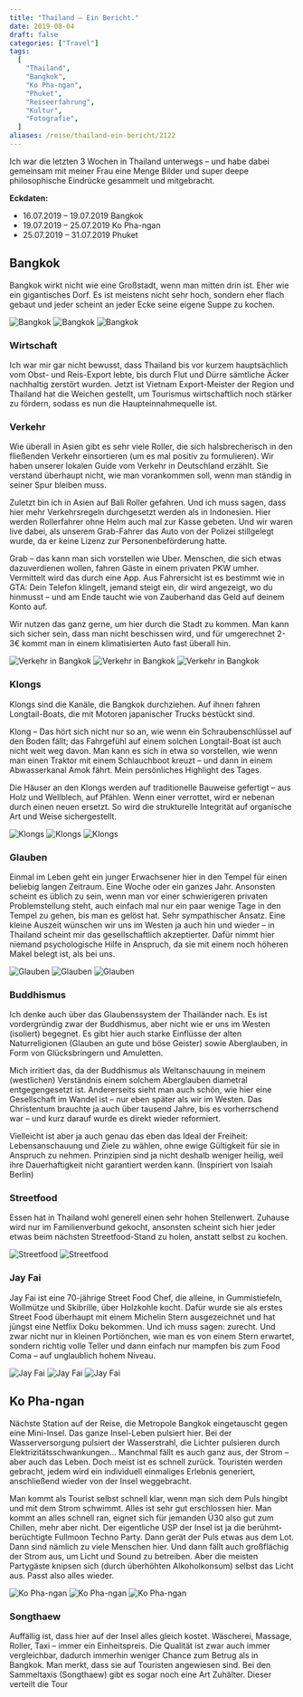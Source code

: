 ```yaml
---
title: "Thailand – Ein Bericht."
date: 2019-08-04
draft: false
categories: ["Travel"]
tags:
  [
    "Thailand",
    "Bangkok",
    "Ko Pha-ngan",
    "Phuket",
    "Reiseerfahrung",
    "Kultur",
    "Fotografie",
  ]
aliases: /reise/thailand-ein-bericht/2122
---
```


Ich war die letzten 3 Wochen in Thailand unterwegs – und habe dabei gemeinsam mit meiner Frau eine Menge Bilder und super deepe philosophische Eindrücke gesammelt und mitgebracht.

**Eckdaten:**

- 16.07.2019 – 19.07.2019 Bangkok
- 19.07.2019 – 25.07.2019 Ko Pha-ngan
- 25.07.2019 – 31.07.2019 Phuket

## Bangkok

Bangkok wirkt nicht wie eine Großstadt, wenn man mitten drin ist. Eher wie ein gigantisches Dorf. Es ist meistens nicht sehr hoch, sondern eher flach gebaut und jeder scheint an jeder Ecke seine eigene Suppe zu kochen.

![Bangkok](IMG_0005-1024x768.jpeg)
![Bangkok](IMG_0007-768x1024.jpeg)
![Bangkok](IMG_0011-1024x768.jpeg)

### Wirtschaft

Ich war mir gar nicht bewusst, dass Thailand bis vor kurzem hauptsächlich vom Obst- und Reis-Export lebte, bis durch Flut und Dürre sämtliche Äcker nachhaltig zerstört wurden. Jetzt ist Vietnam Export-Meister der Region und Thailand hat die Weichen gestellt, um Tourismus wirtschaftlich noch stärker zu fördern, sodass es nun die Haupteinnahmequelle ist.

### Verkehr

Wie überall in Asien gibt es sehr viele Roller, die sich halsbrecherisch in den fließenden Verkehr einsortieren (um es mal positiv zu formulieren).
Wir haben unserer lokalen Guide vom Verkehr in Deutschland erzählt. Sie verstand überhaupt nicht, wie man vorankommen soll, wenn man ständig in seiner Spur bleiben muss.

Zuletzt bin ich in Asien auf Bali Roller gefahren. Und ich muss sagen, dass hier mehr Verkehrsregeln durchgesetzt werden als in Indonesien. Hier werden Rollerfahrer ohne Helm auch mal zur Kasse gebeten. Und wir waren live dabei, als unserem Grab-Fahrer das Auto von der Polizei stillgelegt wurde, da er keine Lizenz zur Personenbeförderung hatte.

Grab – das kann man sich vorstellen wie Uber. Menschen, die sich etwas dazuverdienen wollen, fahren Gäste in einem privaten PKW umher. Vermittelt wird das durch eine App. Aus Fahrersicht ist es bestimmt wie in GTA: Dein Telefon klingelt, jemand steigt ein, dir wird angezeigt, wo du hinmusst – und am Ende taucht wie von Zauberhand das Geld auf deinem Konto auf.

Wir nutzen das ganz gerne, um hier durch die Stadt zu kommen. Man kann sich sicher sein, dass man nicht beschissen wird, und für umgerechnet 2-3€ kommt man in einem klimatisierten Auto fast überall hin.

![Verkehr in Bangkok](IMG_0003-1024x768.jpeg)
![Verkehr in Bangkok](IMG_0004-1024x768.jpeg)
![Verkehr in Bangkok](IMG_0008-1024x768.jpeg)

### Klongs

Klongs sind die Kanäle, die Bangkok durchziehen. Auf ihnen fahren Longtail-Boats, die mit Motoren japanischer Trucks bestückt sind.

Klong – Das hört sich nicht nur so an, wie wenn ein Schraubenschlüssel auf den Boden fällt; das Fahrgefühl auf einem solchen Longtail-Boat ist auch nicht weit weg davon. Man kann es sich in etwa so vorstellen, wie wenn man einen Traktor mit einem Schlauchboot kreuzt – und dann in einem Abwasserkanal Amok fährt. Mein persönliches Highlight des Tages.

Die Häuser an den Klongs werden auf traditionelle Bauweise gefertigt – aus Holz und Wellblech, auf Pfählen. Wenn einer verrottet, wird er nebenan durch einen neuen ersetzt. So wird die strukturelle Integrität auf organische Art und Weise sichergestellt.

![Klongs](IMG_0001-1024x768.jpeg)
![Klongs](IMG_0021-1024x768.jpeg)
![Klongs](IMG_0022-1024x768.jpeg)

### Glauben

Einmal im Leben geht ein junger Erwachsener hier in den Tempel für einen beliebig langen Zeitraum. Eine Woche oder ein ganzes Jahr.
Ansonsten scheint es üblich zu sein, wenn man vor einer schwierigeren privaten Problemstellung steht, auch einfach mal nur ein paar wenige Tage in den Tempel zu gehen, bis man es gelöst hat.
Sehr sympathischer Ansatz. Eine kleine Auszeit wünschen wir uns im Westen ja auch hin und wieder – in Thailand scheint mir das gesellschaftlich akzeptierter.
Dafür nimmt hier niemand psychologische Hilfe in Anspruch, da sie mit einem noch höheren Makel belegt ist, als bei uns.

![Glauben](IMG_0043-768x1024.jpeg)
![Glauben](IMG_0006-768x1024.jpeg)
![Glauben](IMG_0033-768x1024.jpg)

### Buddhismus

Ich denke auch über das Glaubenssystem der Thailänder nach.
Es ist vordergründig zwar der Buddhismus, aber nicht wie er uns im Westen (isoliert) begegnet. Es gibt hier auch starke Einflüsse der alten Naturreligionen (Glauben an gute und böse Geister) sowie Aberglauben, in Form von Glücksbringern und Amuletten.

Mich irritiert das, da der Buddhismus als Weltanschauung in meinem (westlichen) Verständnis einem solchem Aberglauben diametral entgegengesetzt ist.
Andererseits sieht man auch schön, wie hier eine Gesellschaft im Wandel ist – nur eben später als wir im Westen. Das Christentum brauchte ja auch über tausend Jahre, bis es vorherrschend war – und kurz darauf wurde es direkt wieder reformiert.

Vielleicht ist aber ja auch genau das eben das Ideal der Freiheit: Lebensanschauung und Ziele zu wählen, ohne ewige Gültigkeit für sie in Anspruch zu nehmen. Prinzipien sind ja nicht deshalb weniger heilig, weil ihre Dauerhaftigkeit nicht garantiert werden kann. (Inspiriert von Isaiah Berlin)

### Streetfood

Essen hat in Thailand wohl generell einen sehr hohen Stellenwert. Zuhause wird nur im Familienverbund gekocht, ansonsten scheint sich hier jeder etwas beim nächsten Streetfood-Stand zu holen, anstatt selbst zu kochen.

![Streetfood](IMG_0018-1024x768.jpeg)
![Streetfood](IMG_0020-1024x768.jpeg)

### Jay Fai

Jay Fai ist eine 70-jährige Street Food Chef, die alleine, in Gummistiefeln, Wollmütze und Skibrille, über Holzkohle kocht. Dafür wurde sie als erstes Street Food überhaupt mit einem Michelin Stern ausgezeichnet und hat jüngst eine Netflix Doku bekommen.
Und ich muss sagen: zurecht. Und zwar nicht nur in kleinen Portiönchen, wie man es von einem Stern erwartet, sondern richtig volle Teller und dann einfach nur mampfen bis zum Food Coma – auf unglaublich hohem Niveau.

![Jay Fai](IMG_0041-768x1024.jpeg)
![Jay Fai](IMG_0075-1024x768.jpg)
![Jay Fai](IMG_0040-1024x768.jpeg)

## Ko Pha-ngan

Nächste Station auf der Reise, die Metropole Bangkok eingetauscht gegen eine Mini-Insel.
Das ganze Insel-Leben pulsiert hier. Bei der Wasserversorgung pulsiert der Wasserstrahl, die Lichter pulsieren durch Elektrizitätsschwankungen... Manchmal fällt es auch ganz aus, der Strom – aber auch das Leben. Doch meist ist es schnell zurück.
Touristen werden gebracht, jedem wird ein individuell einmaliges Erlebnis generiert, anschließend wieder von der Insel weggebracht.

Man kommt als Tourist selbst schnell klar, wenn man sich dem Puls hingibt und mit dem Strom schwimmt. Alles ist sehr gut erschlossen hier. Man kommt an alles schnell ran, eignet sich für jemanden Ü30 also gut zum Chillen, mehr aber nicht.
Der eigentliche USP der Insel ist ja die berühmt-berüchtigte Fullmoon Techno Party. Dann gerät der Puls etwas aus dem Lot.
Dann sind nämlich zu viele Menschen hier. Und dann fällt auch großflächig der Strom aus, um Licht und Sound zu betreiben.
Aber die meisten Partygäste knipsen sich (durch überhöhten Alkoholkonsum) selbst das Licht aus. Passt also alles wieder.

![Ko Pha-ngan](IMG_0042-1024x768.jpeg)
![Ko Pha-ngan](IMG_0044-1024x768.jpeg)
![Ko Pha-ngan](IMG_0045-1024x768.jpeg)

### Songthaew

Auffällig ist, dass hier auf der Insel alles gleich kostet. Wäscherei, Massage, Roller, Taxi – immer ein Einheitspreis.
Die Qualität ist zwar auch immer vergleichbar, dadurch immerhin weniger Chance zum Betrug als in Bangkok. Man merkt, dass sie auf Touristen angewiesen sind.
Bei den Sammeltaxis (Songthaew) gibt es sogar noch eine Art Zuhälter. Dieser verteilt die Tour
